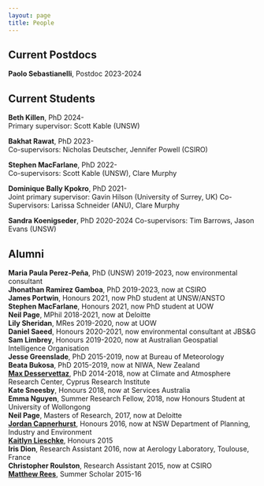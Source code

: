 ```yaml
---
layout: page
title: People
---
```


## Current Postdocs

**Paolo Sebastianelli**, Postdoc 2023-2024

## Current Students

**Beth Killen**, PhD 2024-<br/>
       Primary supervisor: Scott Kable (UNSW)

**Bakhat Rawat**, PhD 2023-<br/>
       Co-supervisors: Nicholas Deutscher, Jennifer Powell (CSIRO)

**Stephen MacFarlane**, PhD 2022-<br/>
       Co-supervisors: Scott Kable (UNSW), Clare Murphy

**Dominique Bally Kpokro**, PhD 2021-<br/>
       Joint primary supervisor: Gavin Hilson (University of Surrey, UK)
       Co-Supervisors: Larissa Schneider (ANU), Clare Murphy

**Sandra Koenigseder**, PhD 2020-2024
       Co-supervisors: Tim Barrows, Jason Evans (UNSW)
              

## Alumni

**Maria Paula Perez-Peña**, PhD (UNSW) 2019-2023, now environmental consultant<br/>
**Jhonathan Ramirez Gamboa**, PhD 2019-2023, now at CSIRO<br/>
**James Portwin**, Honours 2021, now PhD student at UNSW/ANSTO<br/>
**Stephen MacFarlane**, Honours 2021, now PhD student at UOW<br/>
**Neil Page**, MPhil 2018-2021, now at Deloitte<br/>
**Lily Sheridan**, MRes 2019-2020, now at UOW<br/>
**Daniel Saeed**, Honours 2020-2021, now environmental consultant at JBS&G<br/>
**Sam Limbrey**, Honours 2019-2020, now at Australian Geospatial Intelligence Organisation<br/>
**Jesse Greenslade**, PhD 2015-2019, now at Bureau of Meteorology<br/>
**Beata Bukosa**, PhD 2015-2019, now at NIWA, New Zealand<br/>
**[Max Desservettaz](https://www.cyi.ac.cy/index.php/care-c/about-the-center/care-c-our-people/itemlist/user/1049-maximilien-desservettaz.html)**, PhD 2014-2018, now at Climate and Atmosphere Research Center, Cyprus Research Institute<br/>
**Kate Sneesby**, Honours 2018, now at Services Australia<br/>
**Emma Nguyen**, Summer Research Fellow, 2018, now Honours Student at University of Wollongong<br/>
**Neil Page**, Masters of Research, 2017, now at Deloitte<br/>
**[Jordan Capnerhurst](https://www.linkedin.com/in/jordan-capnerhurst-409b53b9)**, Honours 2016, now at NSW Department of Planning, Industry and Environment<br/>
**[Kaitlyn Lieschke](https://www.linkedin.com/in/kaitlyn-lieschke/)**, Honours 2015 <br/>
**Iris Dion**, Research Assistant 2016, now at Aerology Laboratory, Toulouse, France<br/>
**Christopher Roulston**, Research Assistant 2015, now at CSIRO<br/>
**[Matthew Rees](matthewreesearch.com)**, Summer Scholar 2015-16
